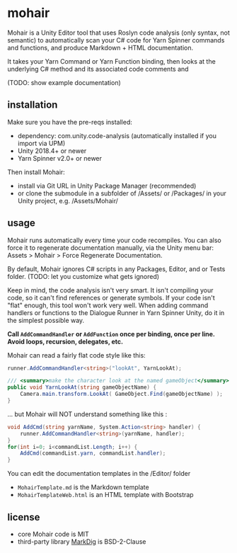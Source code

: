 # mohair

Mohair is a Unity Editor tool that uses Roslyn code analysis (only syntax, not semantic) to automatically scan your C# code for Yarn Spinner commands and functions, and produce Markdown + HTML documentation. 

It takes your Yarn Command or Yarn Function binding, then looks at the underlying C# method and its associated code comments and 

(TODO: show example documentation)

## installation

Make sure you have the pre-reqs installed:
- dependency: com.unity.code-analysis (automatically installed if you import via UPM)
- Unity 2018.4+ or newer
- Yarn Spinner v2.0+ or newer

Then install Mohair:
- install via Git URL in Unity Package Manager (recommended)
- or clone the submodule in a subfolder of /Assets/ or /Packages/ in your Unity project, e.g. /Assets/Mohair/

## usage

Mohair runs automatically every time your code recompiles. You can also force it to regenerate documentation manually, via the Unity menu bar: Assets > Mohair > Force Regenerate Documentation.

By default, Mohair ignores C# scripts in any Packages, Editor, and or Tests folder. (TODO: let you customize what gets ignored)

Keep in mind, the code analysis isn't very smart. It isn't compiling your code, so it can't find references or generate symbols. If your code isn't "flat" enough, this tool won't work very well. When adding command handlers or functions to the Dialogue Runner in Yarn Spinner Unity, do it in the simplest possible way. 

**Call `AddCommandHandler` or `AddFunction` once per binding, once per line. Avoid loops, recursion, delegates, etc.**

Mohair can read a fairly flat code style like this:

```csharp
runner.AddCommandHandler<string>("lookAt", YarnLookAt); 

/// <summary>make the character look at the named gameObject</summary>
public void YarnLookAt(string gameObjectName) {
    Camera.main.transform.LookAt( GameObject.Find(gameObjectName) );
}
```

... but Mohair will NOT understand something like this
:
```csharp
void AddCmd(string yarnName, System.Action<string> handler) {
    runner.AddCommandHandler<string>(yarnName, handler);
}
for(int i=0; i<commandList.Length; i++) {
    AddCmd(commandList.yarn, commandList.handler);
}
```

You can edit the documentation templates in the /Editor/ folder
- `MohairTemplate.md` is the Markdown template
- `MohairTemplateWeb.html` is an HTML template with Bootstrap

## license

- core Mohair code is MIT
- third-party library [MarkDig](https://github.com/xoofx/markdig) is BSD-2-Clause
